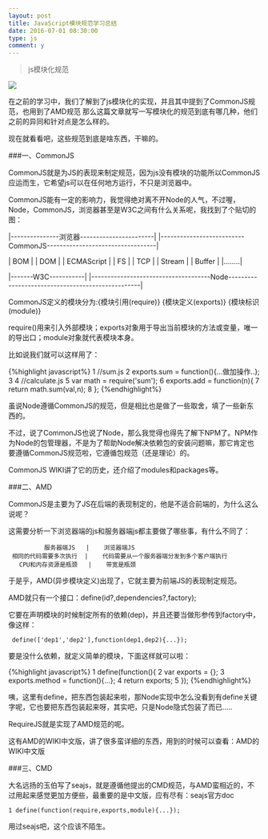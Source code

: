 ```yaml
---
layout: post
title: JavaScript模块规范学习总结
date: 2016-07-01 08:30:00
type: js
comment: y
---
```



>js模块化规范

![](http://ourjs.github.io/static/images/javascript_module.jpg)

在之前的学习中，我们了解到了js模块化的实现，并且其中提到了CommonJS规范，也用到了AMD规范
那么这篇文章就写一写模块化的规范到底有哪几种，他们之前的异同和针对点是怎么样的。




 
现在就看看吧，这些规范到底是啥东西，干嘛的。
 
 
 
###一、CommonJS
 
 CommonJS就是为JS的表现来制定规范，因为js没有模块的功能所以CommonJS应运而生，它希望js可以在任何地方运行，不只是浏览器中。
 
 CommonJS能有一定的影响力，我觉得绝对离不开Node的人气，不过喔，Node，CommonJS，浏览器甚至是W3C之间有什么关系呢，我找到了个贴切的图：
 
 
 
  |---------------浏览器-----------------------|        |--------------------------CommonJS----------------------------------|
 
  |  BOM  |       | DOM |        | ECMAScript |         | FS |           | TCP |         | Stream |        | Buffer |          |........|
 
  |-------W3C-----------|  |-------------------------------------Node--------------------------------------------------|
 
 
 
 CommonJS定义的模块分为:{模块引用(require)} {模块定义(exports)} {模块标识(module)}
 
 require()用来引入外部模块；exports对象用于导出当前模块的方法或变量，唯一的导出口；module对象就代表模块本身。

比如说我们就可以这样用了：
 
{%highlight javascript%}
1 //sum.js
2 exports.sum = function(){...做加操作..};
3 
4 //calculate.js
5 var math = require('sum');
6 exports.add = function(n){
7     return math.sum(val,n);
8 };
{%endhighlight%}

虽说Node遵循CommonJS的规范，但是相比也是做了一些取舍，填了一些新东西的。
 
不过，说了CommonJS也说了Node，那么我觉得也得先了解下NPM了。NPM作为Node的包管理器，不是为了帮助Node解决依赖包的安装问题嘛，那它肯定也要遵循CommonJS规范啦，它遵循包规范（还是理论）的。
 
CommonJS WIKI讲了它的历史，还介绍了modules和packages等。

###二、AMD
 
CommonJS是主要为了JS在后端的表现制定的，他是不适合前端的，为什么这么说呢？
 
这需要分析一下浏览器端的js和服务器端js都主要做了哪些事，有什么不同了：
 
 
 
              服务器端JS   |    浏览器端JS 
     相同的代码需要多次执行  |    代码需要从一个服务器端分发到多个客户端执行
       CPU和内存资源是瓶颈   |    带宽是瓶颈
 
 
 
 
于是乎，AMD(异步模块定义)出现了，它就主要为前端JS的表现制定规范。
 
AMD就只有一个接口：define(id?,dependencies?,factory);
 
它要在声明模块的时候制定所有的依赖(dep)，并且还要当做形参传到factory中，像这样：

```
 define(['dep1','dep2'],function(dep1,dep2){...});
```
 
要是没什么依赖，就定义简单的模块，下面这样就可以啦：

{%highlight javascript%}
1 define(function(){
2     var exports = {};
3     exports.method = function(){...};
4     return exports;
5 });
{%endhighlight%}

咦，这里有define，把东西包装起来啦，那Node实现中怎么没看到有define关键字呢，它也要把东西包装起来呀，其实吧，只是Node隐式包装了而已.....
 
RequireJS就是实现了AMD规范的呢。
 
这有AMD的WIKI中文版，讲了很多蛮详细的东西，用到的时候可以查看：AMD的WIKI中文版

###三、CMD
 
大名远扬的玉伯写了seajs，就是遵循他提出的CMD规范，与AMD蛮相近的，不过用起来感觉更加方便些，最重要的是中文版，应有尽有：seajs官方doc
 
 
```
1 define(function(require,exports,module){...});
```
 
用过seajs吧，这个应该不陌生。